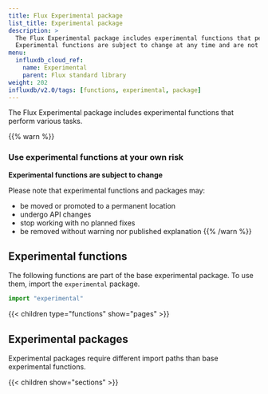 ```yaml
---
title: Flux Experimental package
list_title: Experimental package
description: >
  The Flux Experimental package includes experimental functions that perform various tasks.
  Experimental functions are subject to change at any time and are not recommended for production use.
menu:
  influxdb_cloud_ref:
    name: Experimental
    parent: Flux standard library
weight: 202
influxdb/v2.0/tags: [functions, experimental, package]
---
```


The Flux Experimental package includes experimental functions that perform various tasks.

{{% warn %}}
### Use experimental functions at your own risk
**Experimental functions are subject to change**

Please note that experimental functions and packages may: 

- be moved or promoted to a permanent location
- undergo API changes
- stop working with no planned fixes
- be removed without warning nor published explanation
{{% /warn %}}

## Experimental functions
The following functions are part of the base experimental package.
To use them, import the `experimental` package.

```js
import "experimental"
```

{{< children type="functions" show="pages" >}}

## Experimental packages
Experimental packages require different import paths than base experimental functions.

{{< children show="sections" >}}
